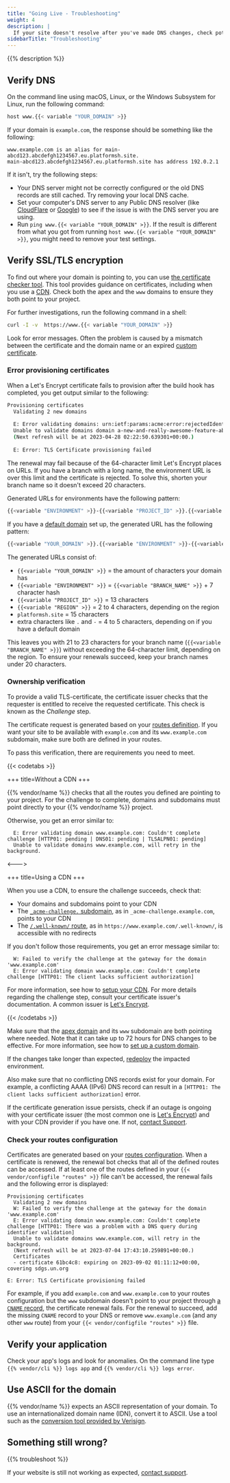 ```yaml
---
title: "Going Live - Troubleshooting"
weight: 4
description: |
  If your site doesn't resolve after you've made DNS changes, check potential solutions to common issues.
sidebarTitle: "Troubleshooting"
---
```


{{% description %}}

## Verify DNS

On the command line using macOS, Linux, or the Windows Subsystem for Linux, run the following command:

```bash
host www.{{< variable "YOUR_DOMAIN" >}}
```

If your domain is `example.com`, the response should be something like the following:

```text
www.example.com is an alias for main-abcd123.abcdefgh1234567.eu.platformsh.site.
main-abcd123.abcdefgh1234567.eu.platformsh.site has address 192.0.2.1
```

If it isn't, try the following steps:

- Your DNS server might not be correctly configured or the old DNS records are still cached.
  Try removing your local DNS cache.
- Set your computer's DNS server to any Public DNS resolver (like [CloudFlare](https://developers.cloudflare.com/1.1.1.1/) or [Google](https://developers.google.com/speed/public-dns/docs/using))
  to see if the issue is with the DNS server you are using.
- Run `ping www.{{< variable "YOUR_DOMAIN" >}}`.
  If the result is different from what you got from running `host www.{{< variable "YOUR_DOMAIN" >}}`,
  you might need to remove your test settings.

## Verify SSL/TLS encryption

To find out where your domain is pointing to,
you can use [the certificate checker tool](https://certcheck.pltfrm.sh/).
This tool provides guidance on certificates,
including when you use a [CDN](./cdn/_index.md).
Check both the apex and the `www` domains to ensure they both point to your project.

For further investigations, run the following command in a shell:

```bash
curl -I -v  https://www.{{< variable "YOUR_DOMAIN" >}}
```

Look for error messages.
Often the problem is caused by a mismatch between the certificate and the domain name or an expired [custom certificate](steps/tls.md).

### Error provisioning certificates

When a Let's Encrypt certificate fails to provision after the build hook has completed,
you get output similar to the following:

```bash
Provisioning certificates
  Validating 2 new domains
  
  E: Error validating domains: urn:ietf:params:acme:error:rejectedIdentifier :: The server will not issue certificates for the identifier :: NewOrder request did not include a SAN short enough to fit in CN
  Unable to validate domains domain a-new-and-really-awesome-feature-abc1234-defghijk56789.eu3.platformsh.site, www.domain a-new-and-really-awesome-feature-abc1234-defghijk56789.eu3.platformsh.site, will retry in the background.
  (Next refresh will be at 2023-04-28 02:22:50.639301+00:00.)
  
  E: Error: TLS Certificate provisioning failed
 ```

The renewal may fail because of the 64-character limit Let's Encrypt places on URLs.
If you have a branch with a long name, the environment URL is over this limit and the certificate is rejected.
To solve this, shorten your branch name so it doesn't exceed 20 characters.

Generated URLs for environments have the following pattern:

```bash
{{<variable "ENVIRONMENT" >}}-{{<variable "PROJECT_ID" >}}.{{<variable "REGION" >}}.platformsh.site
```

If you have a [default domain](../define-routes/_index.md#default) set up, the generated URL has the following pattern:

```bash
{{<variable "YOUR_DOMAIN" >}}.{{<variable "ENVIRONMENT" >}}-{{<variable "PROJECT_ID" >}}.{{<variable "REGION" >}}.platformsh.site
```

The generated URLs consist of:

- `{{<variable "YOUR_DOMAIN" >}}` = the amount of characters your domain has
- `{{<variable "ENVIRONMENT" >}}` = `{{<variable "BRANCH_NAME" >}}` + 7 character hash
- `{{<variable "PROJECT_ID" >}}` = 13 characters
- `{{<variable "REGION" >}}` = 2 to 4 characters, depending on the region
- `platformsh.site` = 15 characters
- extra characters like `.` and `-` = 4 to 5 characters, depending on if you have a default domain

This leaves you with 21 to 23 characters for your branch name (`{{<variable "BRANCH_NAME" >}}`) without exceeding the 64-character limit,
depending on the region.
To ensure your renewals succeed, 
keep your branch names under 20 characters.

### Ownership verification

To provide a valid TLS-certificate,
the certificate issuer checks that the requester is entitled to receive the requested certificate.
This check is known as the _Challenge_ step.

The certificate request is generated based on your [routes definition](../define-routes/_index.md).
If you want your site to be available with `example.com` and its `www.example.com` subdomain, make sure both are defined in your routes.

To pass this verification, there are requirements you need to meet.

{{< codetabs >}}

+++
title=Without a CDN
+++

{{% vendor/name %}} checks that all the routes you defined are pointing to your project.
For the challenge to complete,
domains and subdomains must point directly to your {{% vendor/name %}} project.

Otherwise, you get an error similar to:

```text
  E: Error validating domain www.example.com: Couldn't complete challenge [HTTP01: pending | DNS01: pending | TLSALPN01: pending]
  Unable to validate domains www.example.com, will retry in the background.
```

<--->

+++
title=Using a CDN
+++

When you use a CDN, to ensure the challenge succeeds, check that:

- Your domains and subdomains point to your CDN
- The [`_acme-challenge.` subdomain](https://www.rfc-editor.org/rfc/rfc8555#section-8.4),
  as in `_acme-challenge.example.com`, points to your CDN
- The [`/.well-known/` route](https://www.rfc-editor.org/rfc/rfc8555#section-8.3),
  as in `https://www.example.com/.well-known/`, is accessible with no redirects

If you don't follow those requirements, you get an error message similar to:

``` text
  W: Failed to verify the challenge at the gateway for the domain 'www.example.com'
  E: Error validating domain www.example.com: Couldn't complete challenge [HTTP01: The client lacks sufficient authorization]
```

For more information, see how to [setup your CDN](../domains/cdn/_index.md).
For more details regarding the challenge step, consult your certificate issuer's documentation.
A common issuer is [Let's Encrypt](https://letsencrypt.org/docs/challenge-types/).

{{< /codetabs >}}

Make sure that the [apex domain](../other/glossary.md#apex-domain) and its `www` subdomain are both pointing where needed.
Note that it can take up to 72 hours for DNS changes to be effective.
For more information, see how to [set up a custom domain](../domains/steps/_index.md).

If the changes take longer than expected,
[redeploy](../development/troubleshoot.md#force-a-redeploy) the impacted environment.

Also make sure that no conflicting DNS records exist for your domain.
For example, a conflicting AAAA (IPv6) DNS record can result in a `[HTTP01: The client lacks sufficient authorization]` error.

If the certificate generation issue persists,
check if an outage is ongoing with your certificate issuer (the most common one is [Let's Encrypt](https://letsencrypt.status.io/))
and with your CDN provider if you have one.
If not, [contact Support](/learn/overview/get-support.md).

### Check your routes configuration

Certificates are generated based on your [routes configuration](../define-routes/_index.md).
When a certificate is renewed, the renewal bot checks that all of the defined routes can be accessed.
If at least one of the routes defined in your `{{< vendor/configfile "routes" >}}` file can't be accessed,
the renewal fails and the following error is displayed:

```
Provisioning certificates
  Validating 2 new domains
  W: Failed to verify the challenge at the gateway for the domain 'www.example.com'
  E: Error validating domain www.example.com: Couldn't complete challenge [HTTP01: There was a problem with a DNS query during identifier validation]
  Unable to validate domains www.example.com, will retry in the background.
  (Next refresh will be at 2023-07-04 17:43:10.259891+00:00.)
  Certificates
  - certificate 61bc4c8: expiring on 2023-09-02 01:11:12+00:00, covering sdgs.un.org

E: Error: TLS Certificate provisioning failed
```

For example, if you add `example.com` and `www.example.com` to your routes configuration
but the `www` subdomain doesn't point to your project through [a `CNAME` record](./steps/dns.md#cname-records),
the certificate renewal fails.
For the renewal to succeed, add the missing `CNAME` record to your DNS
or remove `www.example.com` (and any other `www` route) from your `{{< vendor/configfile "routes" >}}` file.

## Verify your application

Check your app's logs and look for anomalies.
On the command line type `{{% vendor/cli %}} logs app` and `{{% vendor/cli %}} logs error`.

## Use ASCII for the domain

{{% vendor/name %}} expects an ASCII representation of your domain.
To use an internationalized domain name (IDN), convert it to ASCII.
Use a tool such as the [conversion tool provided by Verisign](https://www.verisign.com/en_US/channel-resources/domain-registry-products/idn/idn-conversion-tool/index.xhtml).

## Something still wrong?

{{% troubleshoot %}}

If your website is still not working as expected, [contact support](/learn/overview/get-support.md).

